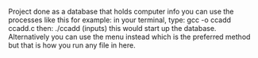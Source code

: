 Project done as a database that holds computer info
you can use the processes like this for example:
in your terminal, type: gcc -o ccadd ccadd.c
then: ./ccadd (inputs)
this would start up the database. Alternatively you can use the menu instead which is the preferred method but that is how you run any file in here.
